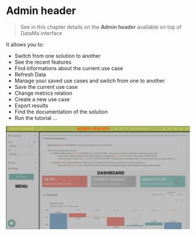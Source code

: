 # Admin header

> See in this chapter details on the **Admin header**  available on top of DataMa interface

It allows you to:
* Switch from one solution to another
* See the recent features
* Find informations about the current use case
* Refresh Data
* Manage your saved use cases and switch from one to another
* Save the current use case
* Change metrics relation
* Create a new use case
* Export results
* Find the documentation of the solution
* Run the tutorial ...

![admin](images/compare_home_admin.png)
